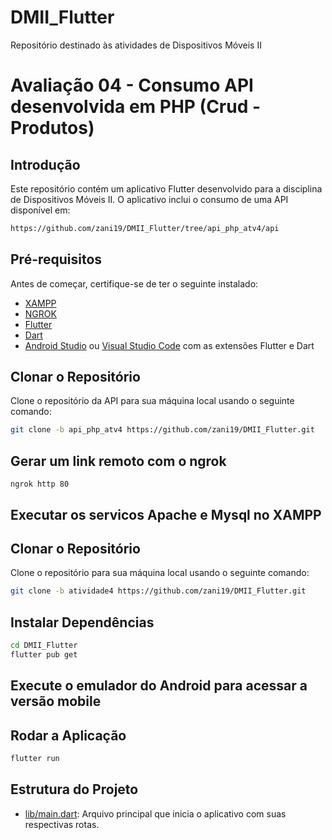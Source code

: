 # DMII_Flutter
Repositório destinado às atividades de Dispositivos Móveis II

# Avaliação 04 - Consumo API desenvolvida em PHP (Crud - Produtos)

## Introdução
Este repositório contém um aplicativo Flutter desenvolvido para a disciplina de Dispositivos Móveis II. O aplicativo inclui  o consumo de uma API disponível em:
```sh
https://github.com/zani19/DMII_Flutter/tree/api_php_atv4/api
```

## Pré-requisitos
Antes de começar, certifique-se de ter o seguinte instalado:
- [XAMPP](https://www.apachefriends.org/pt_br/download.html)
- [NGROK](    https://download.ngrok.com/windows?tab=download)
- [Flutter](https://flutter.dev/docs/get-started/install)
- [Dart](https://dart.dev/get-dart)
- [Android Studio](https://developer.android.com/studio) ou [Visual Studio Code](https://code.visualstudio.com/) com as extensões Flutter e Dart

## Clonar o Repositório
Clone o repositório da API para sua máquina local usando o seguinte comando:
```sh
git clone -b api_php_atv4 https://github.com/zani19/DMII_Flutter.git
```
## Gerar um link remoto com o ngrok
```
ngrok http 80
```
## Executar os servicos Apache e Mysql no XAMPP

## Clonar o Repositório
Clone o repositório para sua máquina local usando o seguinte comando:
```sh
git clone -b atividade4 https://github.com/zani19/DMII_Flutter.git
```
## Instalar Dependências
```sh
cd DMII_Flutter
flutter pub get
```

## Execute o emulador do Android para acessar a versão mobile

## Rodar a Aplicação

```sh
flutter run
```

## Estrutura do Projeto
- [lib/main.dart](https://github.com/zani19/DMII_Flutter/blob/atividade4/lib/main.dart): Arquivo principal que inicia o aplicativo com suas respectivas rotas.